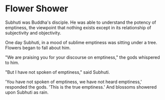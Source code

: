 # Flower Shower

Subhuti was Buddha's disciple. He was able to understand the potency of emptiness, the viewpoint that nothing exists except in its relationship of subjectivity and objectivity.

One day Subhuti, in a mood of sublime emptiness was sitting under a tree. Flowers began to fall about him.

"We are praising you for your discourse on emptiness," the gods whispered to him.

"But I have not spoken of emptiness," said Subhuti.

'You have not spoken of emptiness, we have not heard emptiness,' responded the gods. 'This is the true emptiness.' And blossoms showered upon Subhuti as rain.
